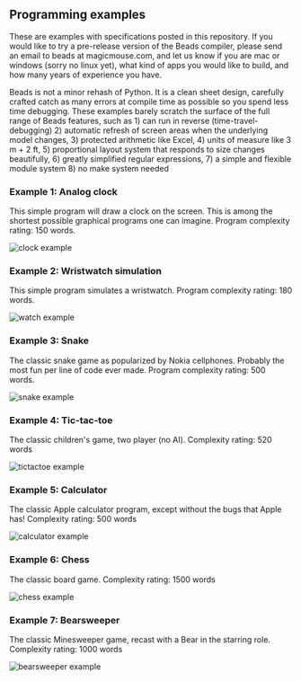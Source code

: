 
## Programming examples

These are examples with specifications posted in this repository.
If you would like to try a pre-release version of the Beads compiler, please send an email to beads at magicmouse.com, and let us know if you are mac or windows (sorry no linux yet), what kind of apps you would like to build, and how many years of experience you have.

Beads is not a minor rehash of Python. It is a clean sheet design, carefully crafted catch as many errors at compile time as possible so you spend less time debugging. These examples barely scratch the surface of the full range of Beads features, such as 1) can run in reverse (time-travel-debugging) 2) automatic refresh of screen areas when the underlying model changes, 3) protected arithmetic like Excel, 4) units of measure like 3 m + 2 ft, 5) proportional layout system that responds to size changes beautifully, 6) greatly simplified regular expressions, 7) a simple and flexible module system 8) no make system needed

### Example 1: Analog clock

This simple program will draw a clock on the screen. This is among the shortest possible graphical programs one can imagine. Program complexity rating: 150 words.

![clock example](http://magicmouse.com/beads/examples/clock/clock_screenshot_anim.gif)

### Example 2: Wristwatch simulation

This simple program simulates a wristwatch. Program complexity rating: 180 words.

![watch example](http://magicmouse.com/beads/examples/watch/watch_example_animated.gif)

### Example 3: Snake

The classic snake game as popularized by Nokia cellphones. Probably the most fun per line of code ever made. Program complexity rating: 500 words.

![snake example](http://magicmouse.com/beads/examples/snake/snake_animated.gif)

### Example 4: Tic-tac-toe

The classic children's game, two player (no AI). Complexity rating: 520 words

![tictactoe example](http://magicmouse.com/beads/examples/TicTacToe/tictactoe.gif)

### Example 5: Calculator

The classic Apple calculator program, except without the bugs that Apple has! Complexity rating: 500 words

![calculator example](http://magicmouse.com/beads/examples/calculator/calculator.gif)

### Example 6: Chess

The classic board game. Complexity rating: 1500 words

![chess example](http://magicmouse.com/beads/examples/chess/chess.png)

### Example 7: Bearsweeper

The classic Minesweeper game, recast with a Bear in the starring role. Complexity rating: 1000 words

![bearsweeper example](http://magicmouse.com/beads/examples/bearsweeper/game1_small.png)

